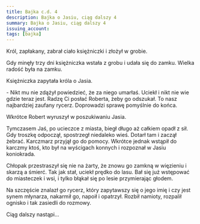 ```yaml
---
title: Bajka c.d. 4
description: Bajka o Jasiu, ciąg dalszy 4
summary: Bajka o Jasiu, ciąg dalszy 4
issuing_account: 
tags: [bajka]
---
```


Król, zapłakany, zabrał ciało księżniczki i złożył w grobie.

Gdy minęły trzy dni księżniczka wstała z grobu i udała się do zamku. Wielka radość była na zamku.

Księżniczka zapytała króla o Jasia.

\- Nikt mu nie zdążył powiedzieć, że za niego umarłaś. Uciekł i nikt nie wie gdzie teraz jest. Radzę Ci posłać Roberta, żeby go odszukał. To nasz najbardziej zaufany rycerz. Doprowadzi sprawę pomyślnie do końca. 

Wkrótce Robert wyruszył w poszukiwaniu Jasia. 

Tymczasem Jaś, po ucieczce z miasta, biegł długo aż całkiem opadł z sił. Gdy troszkę odpoczął, spostrzegł niedaleko wieś. Dotarł tam i zaczął żebrać. Karczmarz przyjął go do pomocy. Wkrótce jednak wstąpił do karczmy ktoś, kto był na wyścigach konnych i rozpoznał w Jasiu koniokrada.

Chłopak przestraszył się nie na żarty, że znowu go zamkną w więzieniu i skarzą a śmierć. Tak jak stał, uciekł prędko do lasu. Bał się już wstępować do miasteczek i wsi, i tylko błąkał się po lesie przymierając głodem. 

Na szczęście znalazł go rycerz, który zapytawszy się o jego imię i czy jest synem młynarza, nakarmił go, napoił i opatrzył. Rozbił namioty, rozpalił ognisko i tak zasiedli do rozmowy.

Ciąg dalszy nastąpi...